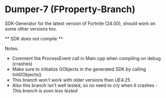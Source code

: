 # Dumper-7 (FProperty-Branch)

SDK-Generator for the latest version of Fortnite (24.00), should work on some other versions too.

** SDK does not compile **

Notes:
- Comment the ProcessEvent call in Main.cpp when compiling on debug (crashes)
- Make sure to initialize GObjects in the generated SDK by calling InitGObjects()
- This branch won't work with older versions than UE4.25
- Also this branch isn't well tested, so no need to cry when it crashes
*- This branch is even less tested*
